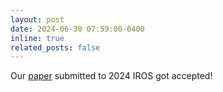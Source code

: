 ```yaml
---
layout: post
date: 2024-06-30 07:59:00-0400
inline: true
related_posts: false
---
```


Our <a href="https://arxiv.org/abs/2404.05039">paper</a> submitted to 2024 IROS got accepted!

<!-- A simple inline announcement with Markdown emoji! :sparkles: :smile: -->
